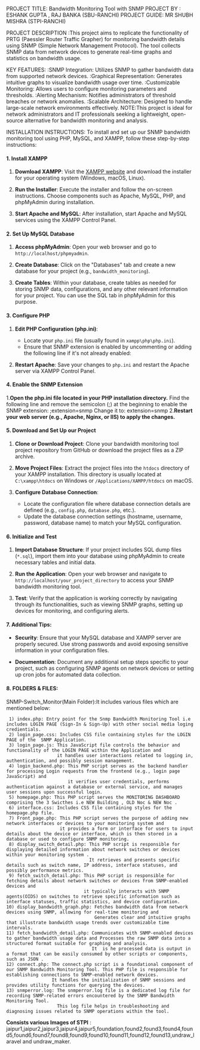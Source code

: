 PROJECT TITLE: Bandwidth Monitoring Tool with SNMP          PROJECT BY : ESHANK GUPTA , RAJ BANKA (SBU-RANCHI)                   PROJECT GUIDE: MR SHUBH MISHRA (STPI-RANCHI)

PROJECT DESCRIPTION :This project aims to replicate the functionality of PRTG (Paessler Router Traffic Grapher) for monitoring bandwidth details using SNMP (Simple Network Management Protocol). 
The tool collects SNMP data from network devices to generate real-time graphs and statistics on bandwidth usage. 

KEY FEATURES:
     :SNMP Integration: Utilizes SNMP to gather bandwidth data from supported network devices.
     :Graphical Representation: Generates intuitive graphs to visualize bandwidth usage over time.
     :Customizable Monitoring: Allows users to configure monitoring parameters and thresholds.
     :Alerting Mechanism: Notifies administrators of threshold breaches or network anomalies.
     :Scalable Architecture: Designed to handle large-scale network environments effectively.
NOTE:This project is ideal for network administrators and IT professionals seeking a lightweight, open-source alternative for bandwidth monitoring and analysis.

INSTALLATION INSTRUCTIONS:
 To install and set up our SNMP bandwidth monitoring tool using PHP, MySQL, and XAMPP, follow these step-by-step instructions:

#### 1. Install XAMPP

1. **Download XAMPP**: Visit the [XAMPP website](https://www.apachefriends.org/index.html) and download the installer for your operating system (Windows, macOS, Linux).
   
2. **Run the Installer**: Execute the installer and follow the on-screen instructions. Choose components such as Apache, MySQL, PHP, and phpMyAdmin during installation.

3. **Start Apache and MySQL**: After installation, start Apache and MySQL services using the XAMPP Control Panel.

#### 2. Set Up MySQL Database

1. **Access phpMyAdmin**: Open your web browser and go to `http://localhost/phpmyadmin`.

2. **Create Database**: Click on the "Databases" tab and create a new database for your project (e.g., `bandwidth_monitoring`).

3. **Create Tables**: Within your database, create tables as needed for storing SNMP data, configurations, and any other relevant information for your project. You can use the SQL tab in phpMyAdmin for this purpose.

#### 3. Configure PHP

1. **Edit PHP Configuration (php.ini)**:
   - Locate your `php.ini` file (usually found in `xampp\php\php.ini`).
   - Ensure that SNMP extension is enabled by uncommenting or adding the following line if it's not already enabled:

2. **Restart Apache**: Save your changes to `php.ini` and restart the Apache server via XAMPP Control Panel.

#### 4. Enable the SNMP Extension

 1.**Open the php.ini file located in your PHP installation directory.**
     Find the following line and remove the semicolon (;) at the beginning to enable the SNMP extension:
       ;extension=snmp
     Change it to:
       extension=snmp
 2.**Restart your web server (e.g., Apache, Nginx, or IIS) to apply the changes.**

#### 5. Download and Set Up our Project

1. **Clone or Download Project**: Clone your bandwidth monitoring tool project repository from GitHub or download the project files as a ZIP archive.

2. **Move Project Files**: Extract the project files into the `htdocs` directory of your XAMPP installation. This directory is usually located at `C:\xampp\htdocs` on Windows or `/Applications/XAMPP/htdocs` on macOS.

3. **Configure Database Connection**: 
   - Locate the configuration file where database connection details are defined (e.g., `config.php`, `database.php`, etc.).
   - Update the database connection settings (hostname, username, password, database name) to match your MySQL configuration.

#### 6. Initialize and Test

1. **Import Database Structure**: If your project includes SQL dump files (`*.sql`), import them into your database using phpMyAdmin to create necessary tables and initial data.

2. **Run the Application**: Open your web browser and navigate to `http://localhost/your_project_directory` to access your SNMP bandwidth monitoring tool.

3. **Test**: Verify that the application is working correctly by navigating through its functionalities, such as viewing SNMP graphs, setting up devices for monitoring, and configuring alerts.

#### 7. Additional Tips:

- **Security**: Ensure that your MySQL database and XAMPP server are properly secured. Use strong passwords and avoid exposing sensitive information in your configuration files.

- **Documentation**: Document any additional setup steps specific to your project, such as configuring SNMP agents on network devices or setting up cron jobs for automated data collection.
 
#### 8. FOLDERS & FILES:
    
  SNMP-Switch_Monitor(Main Folder):It includes various files which are mentioned below:
  
     1) index.php: Entry point for the Snmp Bandwidth Monitoring Tool i.e includes LOGIN PAGE (Sign-In & Sign-Up) with other social media loging credientials.
     2) login_page.css: Includes CSS file containing styles for the LOGIN PAGE of the  SNMP Application.
     3) login_page.js: This JavaScript file controls the behavior and functionality of the LOGIN PAGE within the Application and 
                       it handles user interactions related to logging in, authentication, and possibly session management.
     4) login_backend.php: This PHP script serves as the backend handler for processing Login requests from the frontend (e.g., login page JavaScript) and 
                           it verifies user credentials, performs authentication against a database or external service, and manages user sessions upon successful login.
     5) homepage.php: This PHP script serves the MONITORING DASHBOARD comprising the 3 Swicthes i.e NEW Building , OLD Noc & NEW Noc .
     6) interface.css: Includes CSS file containing styles for the homepage.php file.
     7) Front_page.php: This PHP script serves the purpose of adding new network interfaces or devices to your monitoring system and 
                        it provides a form or interface for users to input details about the device or interface, which is then stored in a database or used to configure SNMP monitoring.
     8) display_switch_detail.php: This PHP script is responsible for displaying detailed information about network switches or devices within your monitoring system .
                                   It retrieves and presents specific details such as switch name, IP address, interface statuses, and possibly performance metrics.
     9) fetch_switch_detail.php: This PHP script is responsible for fetching details about network switches or devices from SNMP-enabled devices and 
                                 it typically interacts with SNMP agents(OIDS) on switches to retrieve specific information such as interface statuses, traffic statistics, and device configuration.
    10) display_bandwidth_graph.php: Fetches bandwidth data from network devices using SNMP, allowing for real-time monitoring and
                                     Generates clear and intuitive graphs that illustrate bandwidth usage trends over customizable time intervals.
    11) fetch_bandwidth_detail.php: Communicates with SNMP-enabled devices to gather bandwidth usage data and Processes the raw SNMP data into a structured format suitable for graphing and analysis. 
                                    It  is he processed data is output in a format that can be easily consumed by other scripts or components, such as JSON .
    12) connect.php: The connect.php script is a foundational component of our SNMP Bandwidth Monitoring Tool. This PHP file is responsible for establishing connections to SNMP-enabled network devices.
                     It handles the initialization of SNMP sessions and provides utility functions for querying the devices.
    13) snmperror.log: The snmperror.log file is a dedicated log file for recording SNMP-related errors encountered by the SNMP Bandwidth Monitoring Tool. 
                       This log file helps in troubleshooting and diagnosing issues related to SNMP operations within the tool.
     
   **Consists various Images of STPI** :
    jaipur1,jaipur2,jaipur3,jaipur4,jaipur5,foundation,found2,found3,found4,found5,found6,found7,found8,found9,found10,found11,found12,found13,undraw_laravel and undraw_maker.















